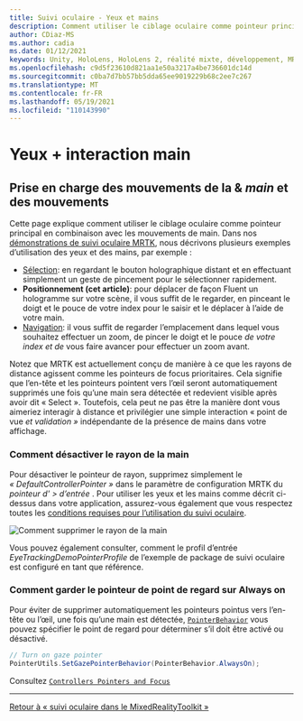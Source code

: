```yaml
---
title: Suivi oculaire - Yeux et mains
description: Comment utiliser le ciblage oculaire comme pointeur principal en combinaison avec les mouvements de main dans MRTK
author: CDiaz-MS
ms.author: cadia
ms.date: 01/12/2021
keywords: Unity, HoloLens, HoloLens 2, réalité mixte, développement, MRTK, EyeTracking,
ms.openlocfilehash: c9d5f23610d821aa1e50a3217a4be736601dc14d
ms.sourcegitcommit: c0ba7d7bb57bb5dda65ee9019229b68c2ee7c267
ms.translationtype: MT
ms.contentlocale: fr-FR
ms.lasthandoff: 05/19/2021
ms.locfileid: "110143990"
---
```

# <a name="eyes--hand-interaction"></a>Yeux + interaction main

## <a name="how-to-support-_look--hand-motions_-eye-gaze--hand-gestures"></a>Prise en charge des mouvements de la & _main_ et des mouvements

Cette page explique comment utiliser le ciblage oculaire comme pointeur principal en combinaison avec les mouvements de main.
Dans nos [démonstrations de suivi oculaire MRTK](../../example-scenes/eye-tracking-examples-overview.md), nous décrivons plusieurs exemples d’utilisation des yeux et des mains, par exemple :

- [Sélection](eye-tracking-target-selection.md): en regardant le bouton holographique distant et en effectuant simplement un geste de pincement pour le sélectionner rapidement.
- **Positionnement (cet article)**: pour déplacer de façon Fluent un hologramme sur votre scène, il vous suffit de le regarder, en pinceant le doigt et le pouce de votre index pour le saisir et le déplacer à l’aide de votre main.
- [Navigation](eye-tracking-navigation.md): il vous suffit de regarder l’emplacement dans lequel vous souhaitez effectuer un zoom, de pincer le doigt et le pouce _de votre index et de_ vous faire avancer pour effectuer un zoom avant.

Notez que MRTK est actuellement conçu de manière à ce que les rayons de distance agissent comme les pointeurs de focus prioritaires.
Cela signifie que l’en-tête et les pointeurs pointent vers l’œil seront automatiquement supprimés une fois qu’une main sera détectée et redevient visible après avoir dit « Select ».
Toutefois, cela peut ne pas être la manière dont vous aimeriez interagir à distance et privilégier une simple interaction « point de vue _et validation »_ indépendante de la présence de mains dans votre affichage.

### <a name="how-to-disable-the-hand-ray"></a>Comment désactiver le rayon de la main

Pour désactiver le pointeur de rayon, supprimez simplement le _« DefaultControllerPointer »_ dans le paramètre de configuration MRTK du _pointeur d' > d’entrée_ .
Pour utiliser les yeux et les mains comme décrit ci-dessus dans votre application, assurez-vous également que vous respectez toutes les [conditions requises pour l’utilisation du suivi oculaire](eye-tracking-basic-setup.md).

![Comment supprimer le rayon de la main](../../images/eye-tracking/mrtk_setup_removehandray.jpg)

Vous pouvez également consulter, comment le profil d’entrée _EyeTrackingDemoPointerProfile_ de l’exemple de package de suivi oculaire est configuré en tant que référence.

### <a name="how-to-keep-gaze-pointer-always-on"></a>Comment garder le pointeur de point de regard sur Always on

Pour éviter de supprimer automatiquement les pointeurs pointus vers l’en-tête ou l’œil, une fois qu’une main est détectée, [`PointerBehavior`](xref:Microsoft.MixedReality.Toolkit.Input.PointerBehavior) vous pouvez spécifier le point de regard pour déterminer s’il doit être activé ou désactivé.

```c#
// Turn on gaze pointer
PointerUtils.SetGazePointerBehavior(PointerBehavior.AlwaysOn);
```

Consultez [`Controllers Pointers and Focus`](../../../architecture/controllers-pointers-and-focus.md)

---
[Retour à « suivi oculaire dans le MixedRealityToolkit »](eye-tracking-main.md)

